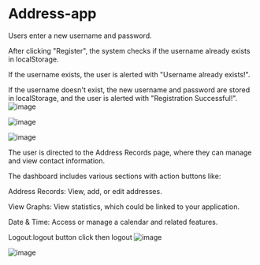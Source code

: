 # Address-app


Users enter a new username and password.

After clicking "Register", the system checks if the username already exists in localStorage.

If the username exists, the user is alerted with "Username already exists!".

If the username doesn't exist, the new username and password are stored in localStorage, and the user is alerted with "Registration Successful!".
![image](https://github.com/user-attachments/assets/6d94bb9a-3b58-451d-be8f-57a2349b0994)



![image](https://github.com/user-attachments/assets/b49ed59b-c7f6-4f68-9593-48f6b50fed37)

![image](https://github.com/user-attachments/assets/84e16012-9a70-4364-a1a6-f2d26870b6f9)



The user is directed to the Address Records page, where they can manage and view contact information.

The dashboard includes various sections with action buttons like:

Address Records: View, add, or edit addresses.

View Graphs: View statistics, which could be linked to your application.

Date & Time: Access or manage a calendar and related features.

Logout:logout button click then logout 
![image](https://github.com/user-attachments/assets/41ab5768-6995-49e2-9105-289aac0c2586)

![image](https://github.com/user-attachments/assets/fddf4e79-d6b8-4b89-8ef2-77d0d8915255)


